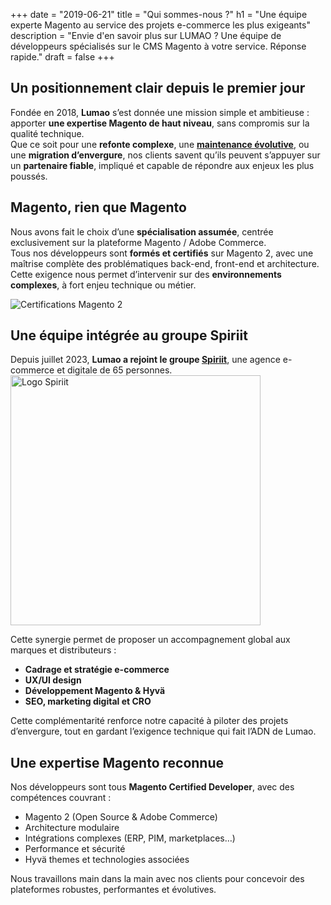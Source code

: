 +++
date = "2019-06-21"
title = "Qui sommes-nous ?"
h1 = "Une équipe experte Magento au service des projets e-commerce les plus exigeants"
description = "Envie d'en savoir plus sur LUMAO ? Une équipe de développeurs spécialisés sur le CMS Magento à votre service. Réponse rapide."
draft = false
+++

## Un positionnement clair depuis le premier jour

Fondée en 2018, **Lumao** s’est donnée une mission simple et ambitieuse : apporter **une expertise Magento de haut niveau**, sans compromis sur la qualité technique.  
Que ce soit pour une **refonte complexe**, une [**maintenance évolutive**](https://lumao.eu/ecommerce/cms/magento/maintenance/), ou une **migration d’envergure**, nos clients savent qu’ils peuvent s’appuyer sur un **partenaire fiable**, impliqué et capable de répondre aux enjeux les plus poussés.

## Magento, rien que Magento

Nous avons fait le choix d’une **spécialisation assumée**, centrée exclusivement sur la plateforme Magento / Adobe Commerce.  
Tous nos développeurs sont **formés et certifiés** sur Magento 2, avec une maîtrise complète des problématiques back-end, front-end et architecture.  
Cette exigence nous permet d’intervenir sur des **environnements complexes**, à fort enjeu technique ou métier.

<img class="" src="/images/newcertifications.png" alt="Certifications Magento 2"/>

## Une équipe intégrée au groupe Spiriit

Depuis juillet 2023, **Lumao a rejoint le groupe [Spiriit](https://www.spiriit.com/?utm_source=lumao&utm_medium=lien&utm_campaign=redirection_lumao)**, une agence e-commerce et digitale de 65 personnes.
<a href="https://www.spiriit.com/?utm_source=lumao&utm_medium=lien&utm_campaign=redirection_lumao" target="_blank" rel="noopener">
  <img class="" src="/images/logospiriit.png" alt="Logo Spiriit" width="400px" />
</a>

Cette synergie permet de proposer un accompagnement global aux marques et distributeurs :

- **Cadrage et stratégie e-commerce**
- **UX/UI design**
- **Développement Magento & Hyvä**
- **SEO, marketing digital et CRO**

Cette complémentarité renforce notre capacité à piloter des projets d’envergure, tout en gardant l’exigence technique qui fait l’ADN de Lumao.

## Une expertise Magento reconnue

Nos développeurs sont tous **Magento Certified Developer**, avec des compétences couvrant :

- Magento 2 (Open Source & Adobe Commerce)
- Architecture modulaire
- Intégrations complexes (ERP, PIM, marketplaces…)
- Performance et sécurité
- Hyvä themes et technologies associées

Nous travaillons main dans la main avec nos clients pour concevoir des plateformes robustes, performantes et évolutives.


